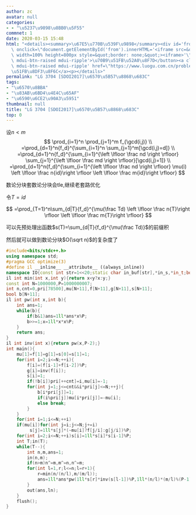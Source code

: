 ```yaml
---
author: zc
avatar: null
categories:
- - "\u5237\u9898\u8BB0\u5F55"
commnet: 1
date: 2020-03-15 15:48
html: "<details><summary>\u67E5\u770B\u539F\u9898</summary><div id='from'></div><p><button\
  \ onclick=\"document.getElementById('from').innerHTML='<iframe src=&quot;https://www.luogu.com.cn/problem/P3704&quot;\
  \ width=100% height=800px style=&quot;border: none;&quot;><iframe>'\" class='mdui-btn\
  \ mdui-btn-raised mdui-ripple'>\u70B9\u51FB\u52A0\u8F7D</button><a class='mdui-btn\
  \ mdui-btn-raised mdui-ripple' href=\"https://www.luogu.com.cn/problem/P3704\" target='_blank'>\u70B9\
  \u51FB\u8DF3\u8F6C</a><p></details>"
permalink: "LG 3704 [SDOI2017]\u6570\u5B57\u8868\u683C"
tags:
- "\u6570\u8BBA"
- "\u83AB\u6BD4\u4E4C\u65AF"
- "\u6590\u6CE2\u90A3\u5951"
thumbnail: null
title: "LG 3704 [SDOI2017]\u6570\u5B57\u8868\u683C"
top: 0
---
```

设$n<m$
$$
\prod_{i=1}^n \prod_{j=1}^m f_{\gcd(i,j)}
\\
=\prod_{d=1}^n{f_d}^{\sum_{i=1}^n \sum_{j=1}^m[\gcd(i,j)=d]}
\\
=\prod_{d=1}^n{f_d}^{\sum_{i=1}^{\left \lfloor \frac nd \right \rfloor} \sum_{j=1}^{\left \lfloor \frac md \right \rfloor}[\gcd(i,j)=1]}
\\
=\prod_{d=1}^n{f_d}^{\sum_{i=1}^{\left \lfloor \frac nd \right \rfloor} \mu(i) \left \lfloor \frac n{id}\right \rfloor \left \lfloor \frac m{id}\right \rfloor}
$$

数论分块套数论分块会tle,继续老套路优化

令$T=id$

$$
=\prod_{T=1}^n\sum_{d|T}{f_d}^{\mu(\frac Td) \left \lfloor \frac n{T}\right \rfloor \left \lfloor \frac m{T}\right \rfloor}
$$

可以先预处理出函数$s(T)=\sum_{d|T}{f_d}^{\mu(\frac Td)}$的前缀积

然后就可以做到数论分块$O(\sqrt n)$的复杂度了
```cpp
#include<bits/stdc++.h>
using namespace std;
#pragma GCC optimize(3)
#define il __inline__ __attribute__ ((always_inline))
namespace IO{const int str=1<<20;static char in_buf[str],*in_s,*in_t;bool __=0;il char gc(){return (in_s==in_t)&&(in_t=(in_s=in_buf)+fread(in_buf,1,str,stdin)),in_s==in_t?EOF:*in_s++;}il void in(char &ch){if(__)return;char c;while((c=gc())!=EOF&&isspace(c));if(c==EOF)__=1;else ch=c;}il void in(char *ch){*ch='\0';if(__)return;char c;while((c=gc())!=EOF&&isspace(c));if(c==EOF){__=1;return;}*ch=c;ch++;while((c=gc())!=EOF&&!isspace(c))*ch=c,ch++;if(c==EOF)__=1;*ch='\0';}template<typename T>il void in(T &x){if(__)return;char c=gc();bool f=0;while(c!=EOF&&(c<'0'||c>'9'))f^=(c=='-'),c=gc();if(c==EOF){__=1;return;}x=0;while(c!=EOF&&'0'<=c&&c<='9')x=x*10+c-48,c=gc();if(c==EOF)__=1;if(f)x=-x;}template<typename T,typename ... arr>il void in(T &x,arr & ... y){in(x),in(y...);}const char ln='\n';static char out_buf[str],*out_s=out_buf,*out_t=out_buf+str;il void flush(){fwrite(out_buf,1,out_s-out_buf,stdout);out_s=out_buf;}il void pt(char c){(out_s==out_t)?(fwrite(out_s=out_buf,1,str,stdout),*out_s++=c):(*out_s++=c);}il void out(const char* s){while(*s)pt(*s++);}il void out(char* s){while(*s)pt(*s++);}il void out(char c){pt(c);}template<typename T>il void out(T x){if(!x){pt('0');return;}if(x<0)pt('-'),x=-x;char a[50],t=0;while(x)a[t++]=x%10,x/= 10;while(t--)pt(a[t]+'0');}template<typename T,typename ... arr>il void out(T x,arr & ... y){out(x),out(y...);}}using namespace IO;
il int min(int x,int y){return x<y?x:y;}
const int N=1000000,P=1000000007;
int n,cnt=0,pri[78500],mu[N+11],f[N+11],g[N+11],s[N+11];
bool b[N+11];
il int pw(int x,int b){
    int ans=1;
    while(b){
        if(b&1)ans=1ll*ans*x%P;
        b>>=1;x=1ll*x*x%P;
    }
    return ans;
}
il int inv(int x){return pw(x,P-2);}
int main(){
    mu[1]=f[1]=g[1]=s[0]=s[1]=1;
    for(int i=2;i<=N;++i){
        f[i]=(f[i-1]+f[i-2])%P;
        g[i]=inv(f[i]);
        s[i]=1;
        if(!b[i])pri[++cnt]=i,mu[i]=-1;
        for(int j=1;j<=cnt&&i*pri[j]<=N;++j){
            b[i*pri[j]]=1;
            if(i%pri[j])mu[i*pri[j]]=-mu[i];
            else break;
        }
    }
    for(int i=1;i<=N;++i)
    if(mu[i])for(int j=i;j<=N;j+=i)
         s[j]=1ll*s[j]*(~mu[i]?f[j/i]:g[j/i])%P;
    for(int i=2;i<=N;++i)s[i]=1ll*s[i]*s[i-1]%P;
    int T;in(T);
    while(T--){
        int n,m,ans=1;
        in(n,m);
        if(n>m)n^=m,m^=n,n^=m;
        for(int l=1,r;l<=n;l=r+1){
            r=min(n/(n/l),m/(m/l));
            ans=1ll*ans*pw(1ll*s[r]*inv(s[l-1])%P,1ll*(n/l)*(m/l)%(P-1))%P;
        }
        out(ans,ln);
    }
    flush();
}
```
